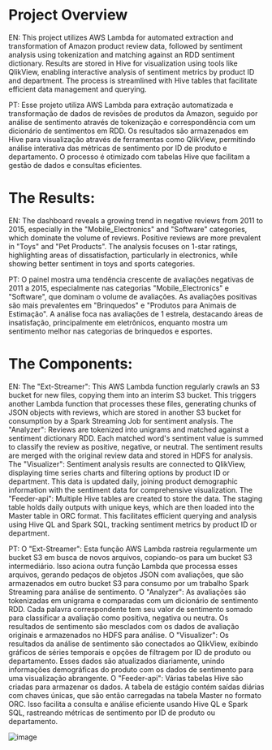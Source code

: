 # Project Overview
EN:
This project utilizes AWS Lambda for automated extraction and transformation of Amazon product review data, followed by sentiment analysis using tokenization and matching against an RDD sentiment dictionary. Results are stored in Hive for visualization using tools like QlikView, enabling interactive analysis of sentiment metrics by product ID and department. The process is streamlined with Hive tables that facilitate efficient data management and querying. 

PT:
Esse projeto utiliza AWS Lambda para extração automatizada e transformação de dados de revisões de produtos da Amazon, seguido por análise de sentimento através de tokenização e correspondência com um dicionário de sentimentos em RDD. Os resultados são armazenados em Hive para visualização através de ferramentas como QlikView, permitindo análise interativa das métricas de sentimento por ID de produto e departamento. O processo é otimizado com tabelas Hive que facilitam a gestão de dados e consultas eficientes.

# The Results:
EN:
The dashboard reveals a growing trend in negative reviews from 2011 to 2015, especially in the "Mobile_Electronics" and "Software" categories, which dominate the volume of reviews. Positive reviews are more prevalent in "Toys" and "Pet Products". The analysis focuses on 1-star ratings, highlighting areas of dissatisfaction, particularly in electronics, while showing better sentiment in toys and sports categories.

PT:
O painel mostra uma tendência crescente de avaliações negativas de 2011 a 2015, especialmente nas categorias "Mobile_Electronics" e "Software", que dominam o volume de avaliações. As avaliações positivas são mais prevalentes em "Brinquedos" e "Produtos para Animais de Estimação". A análise foca nas avaliações de 1 estrela, destacando áreas de insatisfação, principalmente em eletrônicos, enquanto mostra um sentimento melhor nas categorias de brinquedos e esportes.

# The Components:

EN:
The "Ext-Streamer": This AWS Lambda function regularly crawls an S3 bucket for new files, copying them into an interim S3 bucket. This triggers another Lambda function that processes these files, generating chunks of JSON objects with reviews, which are stored in another S3 bucket for consumption by a Spark Streaming Job for sentiment analysis.
The "Analyzer": Reviews are tokenized into unigrams and matched against a sentiment dictionary RDD. Each matched word's sentiment value is summed to classify the review as positive, negative, or neutral. The sentiment results are merged with the original review data and stored in HDFS for analysis.
The "Visualizer": Sentiment analysis results are connected to QlikView, displaying time series charts and filtering options by product ID or department. This data is updated daily, joining product demographic information with the sentiment data for comprehensive visualization.
The "Feeder-api": Multiple Hive tables are created to store the data. The staging table holds daily outputs with unique keys, which are then loaded into the Master table in ORC format. This facilitates efficient querying and analysis using Hive QL and Spark SQL, tracking sentiment metrics by product ID or department.

PT:
O "Ext-Streamer": Esta função AWS Lambda rastreia regularmente um bucket S3 em busca de novos arquivos, copiando-os para um bucket S3 intermediário. Isso aciona outra função Lambda que processa esses arquivos, gerando pedaços de objetos JSON com avaliações, que são armazenados em outro bucket S3 para consumo por um trabalho Spark Streaming para análise de sentimento.
O "Analyzer": As avaliações são tokenizadas em unigrama e comparadas com um dicionário de sentimento RDD. Cada palavra correspondente tem seu valor de sentimento somado para classificar a avaliação como positiva, negativa ou neutra. Os resultados de sentimento são mesclados com os dados de avaliação originais e armazenados no HDFS para análise.
O "Visualizer": Os resultados da análise de sentimento são conectados ao QlikView, exibindo gráficos de séries temporais e opções de filtragem por ID de produto ou departamento. Esses dados são atualizados diariamente, unindo informações demográficas do produto com os dados de sentimento para uma visualização abrangente.
O "Feeder-api": Várias tabelas Hive são criadas para armazenar os dados. A tabela de estágio contém saídas diárias com chaves únicas, que são então carregadas na tabela Master no formato ORC. Isso facilita a consulta e análise eficiente usando Hive QL e Spark SQL, rastreando métricas de sentimento por ID de produto ou departamento.

![image](https://github.com/danielfernandesp/amazon-reviews-sentiment/assets/29729131/f225c8f1-b092-4256-93ab-5e599d03180c)

